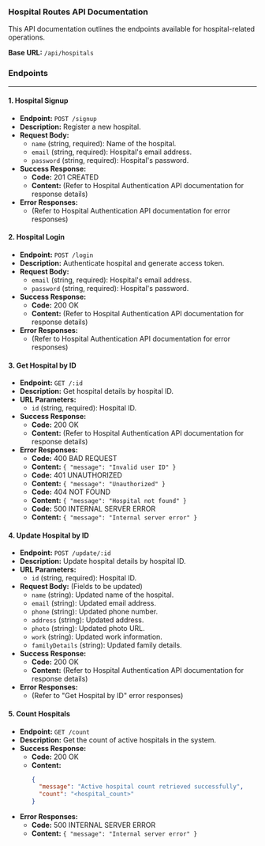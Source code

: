 ### Hospital Routes API Documentation

This API documentation outlines the endpoints available for hospital-related operations.

**Base URL:** `/api/hospitals`

### Endpoints

---

#### 1. Hospital Signup

- **Endpoint:** `POST /signup`
- **Description:** Register a new hospital.
- **Request Body:**
  - `name` (string, required): Name of the hospital.
  - `email` (string, required): Hospital's email address.
  - `password` (string, required): Hospital's password.
- **Success Response:**
  - **Code:** 201 CREATED
  - **Content:** (Refer to Hospital Authentication API documentation for response details)
- **Error Responses:**
  - (Refer to Hospital Authentication API documentation for error responses)

#### 2. Hospital Login

- **Endpoint:** `POST /login`
- **Description:** Authenticate hospital and generate access token.
- **Request Body:**
  - `email` (string, required): Hospital's email address.
  - `password` (string, required): Hospital's password.
- **Success Response:**
  - **Code:** 200 OK
  - **Content:** (Refer to Hospital Authentication API documentation for response details)
- **Error Responses:**
  - (Refer to Hospital Authentication API documentation for error responses)

#### 3. Get Hospital by ID

- **Endpoint:** `GET /:id`
- **Description:** Get hospital details by hospital ID.
- **URL Parameters:**
  - `id` (string, required): Hospital ID.
- **Success Response:**
  - **Code:** 200 OK
  - **Content:** (Refer to Hospital Authentication API documentation for response details)
- **Error Responses:**
  - **Code:** 400 BAD REQUEST
  - **Content:** `{ "message": "Invalid user ID" }`
  - **Code:** 401 UNAUTHORIZED
  - **Content:** `{ "message": "Unauthorized" }`
  - **Code:** 404 NOT FOUND
  - **Content:** `{ "message": "Hospital not found" }`
  - **Code:** 500 INTERNAL SERVER ERROR
  - **Content:** `{ "message": "Internal server error" }`

#### 4. Update Hospital by ID

- **Endpoint:** `POST /update/:id`
- **Description:** Update hospital details by hospital ID.
- **URL Parameters:**
  - `id` (string, required): Hospital ID.
- **Request Body:** (Fields to be updated)
  - `name` (string): Updated name of the hospital.
  - `email` (string): Updated email address.
  - `phone` (string): Updated phone number.
  - `address` (string): Updated address.
  - `photo` (string): Updated photo URL.
  - `work` (string): Updated work information.
  - `familyDetails` (string): Updated family details.
- **Success Response:**
  - **Code:** 200 OK
  - **Content:** (Refer to Hospital Authentication API documentation for response details)
- **Error Responses:**
  - (Refer to "Get Hospital by ID" error responses)

#### 5. Count Hospitals

- **Endpoint:** `GET /count`
- **Description:** Get the count of active hospitals in the system.
- **Success Response:**
  - **Code:** 200 OK
  - **Content:**
    ```json
    {
      "message": "Active hospital count retrieved successfully",
      "count": "<hospital_count>"
    }
    ```
- **Error Responses:**
  - **Code:** 500 INTERNAL SERVER ERROR
  - **Content:** `{ "message": "Internal server error" }`
